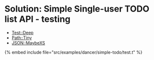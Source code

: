 # Solution: Simple Single-user TODO list API - testing


* [Test::Deep](https://metacpan.org/pod/Test::Deep)
* [Path::Tiny](https://metacpan.org/pod/Path::Tiny)
* [JSON::MaybeXS](https://metacpan.org/pod/JSON::MaybeXS)

{% embed include file="src/examples/dancer/simple-todo/test.t" %}


